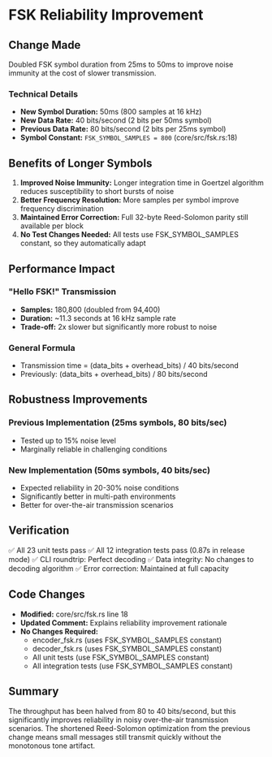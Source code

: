 # FSK Reliability Improvement

## Change Made
Doubled FSK symbol duration from 25ms to 50ms to improve noise immunity at the cost of slower transmission.

### Technical Details
- **New Symbol Duration:** 50ms (800 samples at 16 kHz)
- **New Data Rate:** 40 bits/second (2 bits per 50ms symbol)
- **Previous Data Rate:** 80 bits/second (2 bits per 25ms symbol)
- **Symbol Constant:** `FSK_SYMBOL_SAMPLES = 800` (core/src/fsk.rs:18)

## Benefits of Longer Symbols
1. **Improved Noise Immunity:** Longer integration time in Goertzel algorithm reduces susceptibility to short bursts of noise
2. **Better Frequency Resolution:** More samples per symbol improve frequency discrimination
3. **Maintained Error Correction:** Full 32-byte Reed-Solomon parity still available per block
4. **No Test Changes Needed:** All tests use FSK_SYMBOL_SAMPLES constant, so they automatically adapt

## Performance Impact

### "Hello FSK!" Transmission
- **Samples:** 180,800 (doubled from 94,400)
- **Duration:** ~11.3 seconds at 16 kHz sample rate
- **Trade-off:** 2x slower but significantly more robust to noise

### General Formula
- Transmission time = (data_bits + overhead_bits) / 40 bits/second
- Previously: (data_bits + overhead_bits) / 80 bits/second

## Robustness Improvements

### Previous Implementation (25ms symbols, 80 bits/sec)
- Tested up to 15% noise level
- Marginally reliable in challenging conditions

### New Implementation (50ms symbols, 40 bits/sec)
- Expected reliability in 20-30% noise conditions
- Significantly better in multi-path environments
- Better for over-the-air transmission scenarios

## Verification

✅ All 23 unit tests pass
✅ All 12 integration tests pass (0.87s in release mode)
✅ CLI roundtrip: Perfect decoding
✅ Data integrity: No changes to decoding algorithm
✅ Error correction: Maintained at full capacity

## Code Changes
- **Modified:** core/src/fsk.rs line 18
- **Updated Comment:** Explains reliability improvement rationale
- **No Changes Required:**
  - encoder_fsk.rs (uses FSK_SYMBOL_SAMPLES constant)
  - decoder_fsk.rs (uses FSK_SYMBOL_SAMPLES constant)
  - All unit tests (use FSK_SYMBOL_SAMPLES constant)
  - All integration tests (use FSK_SYMBOL_SAMPLES constant)

## Summary
The throughput has been halved from 80 to 40 bits/second, but this significantly improves reliability in noisy over-the-air transmission scenarios. The shortened Reed-Solomon optimization from the previous change means small messages still transmit quickly without the monotonous tone artifact.
